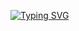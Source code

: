 <a href="https://git.io/typing-svg"><img src="https://readme-typing-svg.demolab.com?font=Fira+Code&pause=1000&color=DCE3E1&center=true&vCenter=true&width=435&lines=%E7%94%9F%E6%B4%BB%E4%B8%8D%E6%AD%A2%E7%9C%BC%E5%89%8D%E7%9A%84%E8%8B%9F%E4%B8%94%EF%BC%8C%E8%BF%98%E6%9C%89%E8%AF%97%E5%92%8C%E8%BF%9C%E6%96%B9;I+am+Flash%2C+welcome%EF%BC%81" alt="Typing SVG" /></a>
